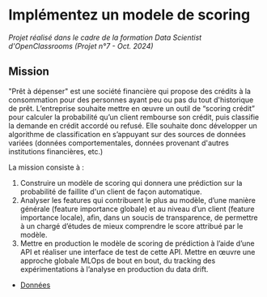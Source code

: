# Implémentez un modele de scoring

_Projet réalisé dans le cadre de la formation Data Scientist d'OpenClassrooms (Projet n°7 - Oct. 2024)_

## Mission
"Prêt à dépenser" est une société financière qui propose des crédits à la consommation pour des personnes ayant peu ou pas du tout d'historique de prêt.
L’entreprise souhaite mettre en œuvre un outil de “scoring crédit” pour calculer la probabilité qu’un client rembourse son crédit, puis classifie la demande en crédit accordé ou refusé. Elle souhaite donc développer un algorithme de classification en s’appuyant sur des sources de données variées (données comportementales, données provenant d'autres institutions financières, etc.)

La mission consiste à :
1. Construire un modèle de scoring qui donnera une prédiction sur la probabilité de faillite d'un client de façon automatique.
2. Analyser les features qui contribuent le plus au modèle, d’une manière générale (feature importance globale) et au niveau d’un client (feature importance locale), afin, dans un soucis de transparence, de permettre à un chargé d’études de mieux comprendre le score attribué par le modèle.
3. Mettre en production le modèle de scoring de prédiction à l’aide d’une API et réaliser une interface de test de cette API.
Mettre en œuvre une approche globale MLOps de bout en bout, du tracking des expérimentations à l’analyse en production du data drift.

* [Données](https://www.kaggle.com/c/home-credit-default-risk/data)
 
